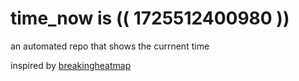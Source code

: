 # time_now is (( 1725512400980 ))

an automated repo that shows the currnent time

inspired by [breakingheatmap](https://github.com/breakingheatmap/breakingheatmap)